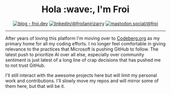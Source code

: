 <h1 align="center">Hola :wave:, I'm Froi</h1>

<span align="center">

[![blog - froi.dev](https://img.shields.io/endpoint?url=https://raw.githubusercontent.com/froi/froi/main/data/badge-froi.dev.json)](https://froi.dev/)
[![linkedin/@froilanirizarry](https://img.shields.io/endpoint?url=https://raw.githubusercontent.com/froi/froi/main/data/badge-linkedin.json)](https://linkedin.com/in/froilanirizarry)
[![mastodon.social/@froi](https://img.shields.io/endpoint?url=https://raw.githubusercontent.com/froi/froi/main/data/badge-mastodon.json)](https://mastodon.social/@froi)

</span>

---

After years of loving this platform I'm moving over to [Codeberg.org](https://codeberg.org/froi) as my primary home for all my coding efforts. 
I no longer feel comfortable in giving relevance to the practices that Microsoft is pushing GitHub to follow. The latest push to prioritize AI 
over all else, especially over community sentiment is just latest of a long line of crap decisions that has pushed me to not trust GitHub.

I'll still interact with the awesome projects here but will limit my personal work and contributions. I'll slowly move my repos and will mirror
some of them here, but that will be it.
